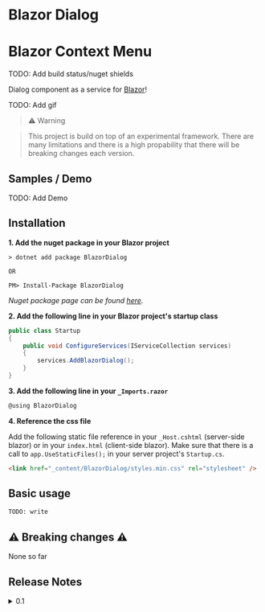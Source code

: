 ﻿# Blazor Dialog

# Blazor Context Menu

TODO: Add build status/nuget shields

Dialog component as a service for [Blazor](https://blazor.net)!

TODO: Add gif

> ⚠️ Warning

> This project is build on top of an experimental framework. There are many limitations and there is a high propability that there will be breaking changes each version.

## Samples / Demo
TODO: Add Demo

## Installation
**1. Add the nuget package in your Blazor project**
```
> dotnet add package BlazorDialog

OR

PM> Install-Package BlazorDialog
```
*Nuget package page can be found [here](https://www.nuget.org/packages/BlazorDialog).*

**2. Add the following line in your Blazor project's startup class**

```csharp
public class Startup
{
    public void ConfigureServices(IServiceCollection services)
    {
        services.AddBlazorDialog();
    }
}
```
**3. Add the following line in your `_Imports.razor`**
```csharp
@using BlazorDialog
```
**4. Reference the css file**

Add the following static file reference in your `_Host.cshtml` (server-side blazor) or in your `index.html` (client-side blazor). 
Make sure that there is a call to `app.UseStaticFiles();` in your server project's `Startup.cs`.

```html
<link href="_content/BlazorDialog/styles.min.css" rel="stylesheet" />
```

## Basic usage

```xml
TODO: write
```


## ⚠️ Breaking changes ⚠️

None so far

## Release Notes

<details><summary>0.1</summary>
    
>- Initial release.
</details>